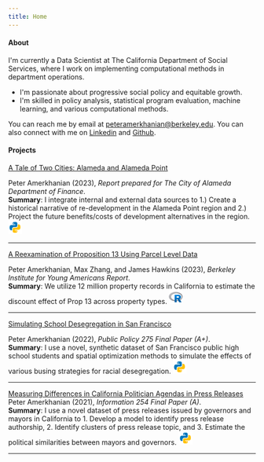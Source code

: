 ```yaml
---
title: Home
---
```


#### About &nbsp;<i class="fa fa-user"></i>
I'm currently a Data Scientist at The California Department of Social Services, where I work on implementing  computational methods in department operations.  
- I'm passionate about progressive social policy and equitable growth.  
- I'm skilled in policy analysis, statistical program evaluation, machine learning, and various computational methods. 

You can reach me by email at [peteramerkhanian@berkeley.edu](mailto:peteramerkhanian@berkeley.edu). You can also connect with me on [Linkedin](https://www.linkedin.com/in/peteramerkhanian/) and [Github](https://github.com/peter-amerkhanian).

#### Projects  &nbsp;<i class="fa fa-book-open"></i>
<i class="fa-sharp fa-regular fa-book-open-cover"></i>
[A Tale of Two Cities: Alameda and Alameda Point](https://drive.google.com/file/d/1V5enQS_yZMJauFjUiydXCRnBW_kn0Wqu/view?usp=sharing)

Peter Amerkhanian (2023), *Report prepared for The City of Alameda Department of Finance*.  
**Summary**: I integrate internal and external data sources to 1.) Create a historical narrative of re-development in the Alameda Point region and 2.) Project the future benefits/costs of development alternatives in the region. <img width=28em src=images/icons8-python.svg> 

---

[A Reexamination of Proposition 13 Using Parcel Level Data](https://youngamericans.berkeley.edu/wp-content/uploads/2023/02/Report_A-Reexamination-of-Proposition-13-Using-Parcel-Level-Data_final.pdf)  

Peter Amerkhanian, Max Zhang, and James Hawkins (2023), *Berkeley Institute for Young Americans Report*.  
**Summary**: We utilize 12 million property records in California to estimate the discount effect of Prop 13 across property types. <img width=28em src=images/icons8-r-project.svg>  

---

[Simulating School Desegregation in San Francisco](https://drive.google.com/file/d/1vRbN9dOT8-uFneSbTShG2RMmztQULrX4/view?usp=sharing)  

Peter Amerkhanian (2022), *Public Policy 275 Final Paper (A+)*.  
**Summary**: I use a novel, synthetic dataset of San Francisco public high school students and spatial optimization methods to simulate the effects of various busing strategies for racial desegregation. <img width=28em src=images/icons8-python.svg> <a href="https://github.com/peter-amerkhanian/sf-schools-simulation" target="_blank" ><i class="fab fa-github fa-lg"></i> </a>

---

[Measuring Differences in California Politician Agendas in Press Releases](https://drive.google.com/file/d/134YMeVodA3_kytoq-u8rqO34b3U6Bkoy/view?usp=sharing)  
Peter Amerkhanian (2021), *Information 254 Final Paper (A)*.   
**Summary**: I use a novel dataset of press releases issued by governors and mayors in California to 1. Develop a model to identify press release authorship, 2. Identify clusters of press release topic, and 3. Estimate the political similarities between mayors and governors. <img width=28em src=images/icons8-python.svg> 

---